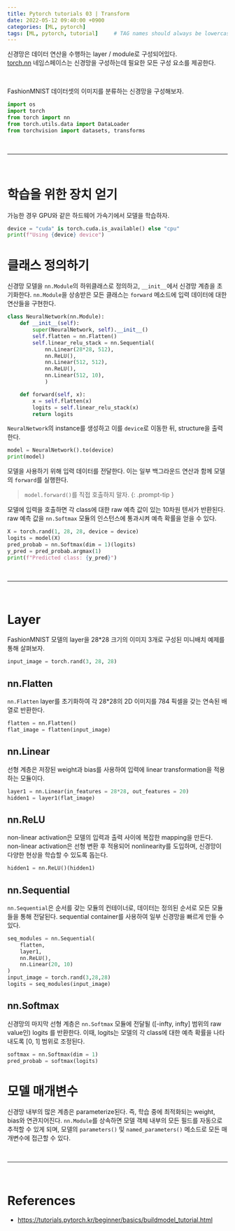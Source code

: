 ```yaml
---
title: Pytorch tutorials 03 | Transform
date: 2022-05-12 09:40:00 +0900
categories: [ML, pytorch]
tags: [ML, pytorch, tutorial]     # TAG names should always be lowercase
---
```


신경망은 데이터 연산을 수행하는 layer / module로 구성되어있다.  
[torch.nn](https://pytorch.org/docs/stable/nn.html) 네임스페이스는 신경망을 구성하는데 필요한 모든 구성 요소를 제공한다.  

<br>

FashionMNIST 데이터셋의 이미지를 분류하는 신경망을 구성해보자.

```python
import os
import torch
from torch import nn
from torch.utils.data import DataLoader
from torchvision import datasets, transforms
```

<br>

---

<br>


# 학습을 위한 장치 얻기

가능한 경우 GPU와 같은 하드웨어 가속기에서 모델을 학습하자.

```python
device = "cuda" is torch.cuda.is_available() else "cpu"
print(f"Using {device} device")
```

# 클래스 정의하기

신경망 모델을 `nn.Module`의 하위클래스로 정의하고, `__init__`에서 신경망 계층을 초기화한다. `nn.Module`을 상송받은 모든 클래스는 `forward` 메소드에 입력 데이터에 대한 연산들을 구현한다.

```python
class NeuralNetwork(nn.Module):
    def __init__(self):
        super(NeuralNetwork, self).__init__()
        self.flatten = nn.Flatten()
        self.linear_relu_stack = nn.Sequential(
            nn.Linear(28*28, 512),
            nn.ReLU(),
            nn.Linear(512, 512),
            nn.ReLU(),
            nn.Linear(512, 10),
            )

    def forward(self, x):
        x = self.flatten(x)
        logits = self.linear_relu_stack(x)
        return logits
```

`NeuralNetwork`의 instance를 생성하고 이를 `device`로 이동한 뒤, structure을 출력한다.

```python
model = NeuralNetwork().to(device)
print(model)
```

모델을 사용하기 위해 입력 데이터를 전달한다. 이는 일부 백그라운드 연산과 함께 모델의 `forward`를 실행한다.

> `model.forward()`를 직접 호출하지 말자.
{: .prompt-tip }

모델에 입력을 호출하면 각 class에 대한 raw 예측 값이 있는 10차원 텐서가 반환된다. raw 예측 값을 `nn.Softmax` 모듈의 인스턴스에 통과시켜 예측 확률을 얻을 수 있다.

```python
X = torch.rand(1, 28, 28, device = device)
logits = model(X)
pred_probab = nn.Softmax(dim = 1)(logits)
y_pred = pred_probab.argmax(1)
print(f"Predicted class: {y_pred}")
```
<br>

---

<br>


# Layer

FashionMNIST 모델의 layer을 28*28 크기의 이미지 3개로 구성된 미니배치 예제를 통해 살펴보자.

```python
input_image = torch.rand(3, 28, 28)
```

## nn.Flatten

`nn.Flatten` layer를 초기화하여 각 28*28의 2D 이미지를 784 픽셀을 갖는 연속된 배열로 반환한다.

```python
flatten = nn.Flatten()
flat_image = flatten(input_image)
```

## nn.Linear

선형 계층은 저장된 weight과 bias를 사용하여 입력에 linear transformation을 적용하는 모듈이다.

```python
layer1 = nn.Linear(in_features = 28*28, out_features = 20)
hidden1 = layer1(flat_image)
```

## nn.ReLU

non-linear activation은 모델의 입력과 출력 사이에 복잡한 mapping을 만든다. non-linear activation은 선형 변환 후 적용되어 nonlinearity를 도입하며, 신경망이 다양한 현상을 학습할 수 있도록 돕는다.

```python
hidden1 = nn.ReLU()(hidden1)
```

## nn.Sequential

`nn.Sequential`은 순서를 갖는 모듈의 컨테이너로, 데이터는 정의된 순서로 모든 모듈들을 통해 전달된다. sequential container를 사용하여 일부 신경망을 빠르게 만들 수 있다.

```python
seq_modules = nn.Sequential(
    flatten,
    layer1,
    nn.ReLU(),
    nn.Linear(20, 10)
)
input_image = torch.rand(3,28,28)
logits = seq_modules(input_image)
```


## nn.Softmax

신경망의 마지막 선형 계층은 `nn.Softmax` 모듈에 전달될 ([-infty, infty] 범위의 raw value인) logits 를 반환한다. 이때, logits는 모델의 각 class에 대한 예측 확률을 나타내도록 [0, 1] 범위로 조정된다.

```python
softmax = nn.Softmax(dim = 1)
pred_probab = softmax(logits)
```

# 모델 매개변수

신경망 내부의 많은 계층은 parameterize된다. 즉, 학습 중에 최적화되는 weight, bias와 연관지어진다. `nn.Module`를 상속하면 모델 객체 내부의 모든 필드를 자동으로 추적할 수 있게 되며, 모델의 `parameters()` 및 `named_parameters()` 메소드로 모든 매개변수에 접근할 수 있다.


<br>

---

<br>


# References

* <https://tutorials.pytorch.kr/beginner/basics/buildmodel_tutorial.html>
